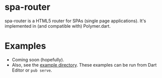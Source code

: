 spa-router
==========

spa-router is a HTML5 router for SPAs (single page applications). It's implemented
in (and compatible with) Polymer.dart.

# Examples

* Coming soon (hopefully).
* Also, see the
  [example directory](https://github.com/kornel661/spa-router/tree/master/example).
  These examples can be run from Dart Editor or `pub serve`.
